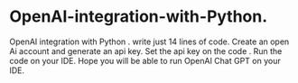 # OpenAI-integration-with-Python.
OpenAI integration with Python . write just 14 lines of code.
Create an open Ai account and generate an api key.
Set the api key on the code .
Run the code on your IDE.
Hope you will be able to run OpenAI Chat GPT on your IDE.
